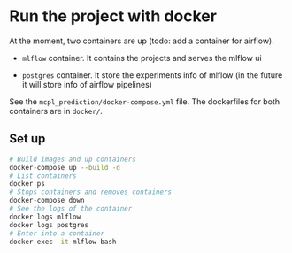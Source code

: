 # Run the project with docker

At the moment, two containers are up (todo: add a container for airflow).

- `mlflow` container. It contains the projects and serves the mlflow ui

- `postgres` container. It store the experiments info of mlflow (in the future it will store info of airflow pipelines)

See the `mcpl_prediction/docker-compose.yml` file. The dockerfiles for both containers are in `docker/`.

## Set up
```bash
# Build images and up containers
docker-compose up --build -d
# List containers
docker ps
# Stops containers and removes containers
docker-compose down
# See the logs of the container
docker logs mlflow
docker logs postgres
# Enter into a container
docker exec -it mlflow bash
```